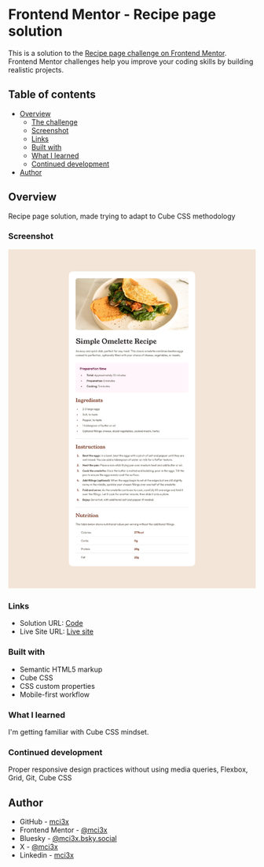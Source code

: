 # Frontend Mentor - Recipe page solution

This is a solution to the [Recipe page challenge on Frontend Mentor](https://www.frontendmentor.io/challenges/recipe-page-KiTsR8QQKm). Frontend Mentor challenges help you improve your coding skills by building realistic projects.

## Table of contents

- [Overview](#overview)
  - [The challenge](#the-challenge)
  - [Screenshot](#screenshot)
  - [Links](#links)
  - [Built with](#built-with)
  - [What I learned](#what-i-learned)
  - [Continued development](#continued-development)
- [Author](#author)

## Overview

Recipe page solution, made trying to adapt to Cube CSS methodology

### Screenshot

![](/Screenshot.jpg)

### Links

- Solution URL: [Code](https://github.com/mci3x/Recipe-Page)
- Live Site URL: [Live site](https://mci3x.github.io/Recipe-Page/)

### Built with

- Semantic HTML5 markup
- Cube CSS
- CSS custom properties
- Mobile-first workflow

### What I learned

I'm getting familiar with Cube CSS mindset.

### Continued development

Proper responsive design practices without using media queries, Flexbox, Grid, Git, Cube CSS

## Author

- GitHub - [mci3x](https://github.com/mci3x)
- Frontend Mentor - [@mci3x](https://www.frontendmentor.io/profile/mci3x)
- Bluesky - [@mci3x.bsky.social](https://bsky.app/profile/mci3x.bsky.social)
- X - [@mci3x](https://www.x.com/mci3x)
- Linkedin - [mci3x](https://www.linkedin.com/in/mci3x/)
